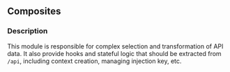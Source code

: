 ## Composites

### Description

This module is responsible for complex selection and transformation of API data. It also provide hooks and stateful logic that should be extracted from `/api`, including context creation, managing injection key, etc.
